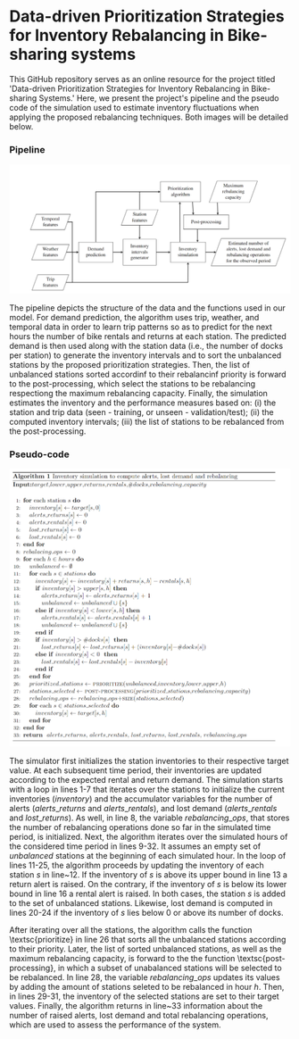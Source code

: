 # Data-driven Prioritization Strategies for Inventory Rebalancing in Bike-sharing systems

This GitHub repository serves as an online resource for the project titled 'Data-driven Prioritization Strategies for Inventory Rebalancing in Bike-sharing Systems.' Here, we present the project's pipeline and the pseudo code of the simulation used to estimate inventory fluctuations when applying the proposed rebalancing techniques. Both images will be detailed below.

### Pipeline

![](pipeline.PNG)

The pipeline depicts the structure of the data and the functions used in our model. For demand prediction, the algorithm uses trip, weather, and temporal data in order to learn trip patterns so as to predict for the next hours the number of bike rentals and returns at each station. The predicted demand is then used along with the station data (i.e., the number of docks per station) to generate the inventory intervals and to sort the unbalanced stations by the proposed prioritization strategies. Then, the list of unbalanced stations sorted accordinf to their rebalancinf priority is forward to the post-processing, which select the stations to be rebalancing respectiong the maximum rebalancing capacity. Finally, the simulation estimates the inventory and the performance measures based on: (i) the station and trip data (seen - training, or unseen - validation/test); (ii) the computed inventory intervals; (iii) the list of stations to be rebalanced from the post-processing. 



### Pseudo-code

![](pseudocode_simulation.png)

The simulator first initializes the station inventories to their respective target value. At each subsequent time period, their inventories are updated according to the expected rental and return demand. The simulation starts with a loop in lines 1-7 that iterates over the stations to initialize the current inventories ($inventory$) and the accumulator variables for the number of alerts ($alerts\_returns$ and $alerts\_rentals$), and lost demand ($alerts\_rentals$ and $lost\_returns$). As well, in line 8,  the variable $rebalancing\_ops$, that stores the number of rebalancing operations done so far in the simulated time period,  is initialized. Next, the algorithm iterates over the simulated hours of the considered time period in lines 9-32. It assumes an empty set of $unbalanced$ stations at the beginning of each simulated hour. In the loop of lines 11-25, the algorithm proceeds by updating the inventory of each station $s$ in line~12. If the inventory of $s$ is above its upper bound in line 13 a return alert is raised. On the contrary, if the inventory of $s$ is below its lower bound in line 16 a rental alert is raised. In both cases, the station $s$ is added to the set of unbalanced stations. Likewise, lost demand is computed in lines 20-24 if the inventory of $s$ lies below 0 or above its number of docks.


After iterating over all the stations, the algorithm calls the function \textsc{prioritize} in line 26 that sorts all the unbalanced stations according to their priority. Later, the list of sorted unbalanced stations, as well as the maximum rebalancing capacity, is forward to the the function \textsc{post-processing}, in which a subset of unabalanced stations will be selected to be rebalanced. In line 28, the variable $rebalancing\_ops$ updates its values by adding the amount of stations seleted to be rebalanced in hour $h$. Then, in lines 29-31, the inventory of the selected stations are set to their target values. Finally, the algorithm returns in line~33 information about the number of raised alerts, lost demand and total rebalancing operations, which are used to assess the performance of the system.
 